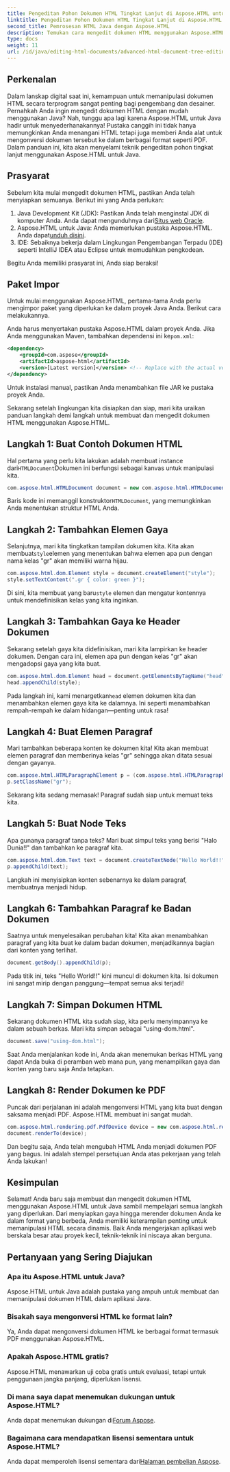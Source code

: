 ```yaml
---
title: Pengeditan Pohon Dokumen HTML Tingkat Lanjut di Aspose.HTML untuk Java
linktitle: Pengeditan Pohon Dokumen HTML Tingkat Lanjut di Aspose.HTML untuk Java
second_title: Pemrosesan HTML Java dengan Aspose.HTML
description: Temukan cara mengedit dokumen HTML menggunakan Aspose.HTML untuk Java dengan panduan langkah demi langkah ini, termasuk membuat gaya, paragraf, dan mengonversi ke PDF.
type: docs
weight: 11
url: /id/java/editing-html-documents/advanced-html-document-tree-editing/
---
```

## Perkenalan

Dalam lanskap digital saat ini, kemampuan untuk memanipulasi dokumen HTML secara terprogram sangat penting bagi pengembang dan desainer. Pernahkah Anda ingin mengedit dokumen HTML dengan mudah menggunakan Java? Nah, tunggu apa lagi karena Aspose.HTML untuk Java hadir untuk menyederhanakannya! Pustaka canggih ini tidak hanya memungkinkan Anda menangani HTML tetapi juga memberi Anda alat untuk mengonversi dokumen tersebut ke dalam berbagai format seperti PDF. Dalam panduan ini, kita akan menyelami teknik pengeditan pohon tingkat lanjut menggunakan Aspose.HTML untuk Java.

## Prasyarat

Sebelum kita mulai mengedit dokumen HTML, pastikan Anda telah menyiapkan semuanya. Berikut ini yang Anda perlukan:
1.  Java Development Kit (JDK): Pastikan Anda telah menginstal JDK di komputer Anda. Anda dapat mengunduhnya dari[Situs web Oracle](https://www.oracle.com/java/technologies/javase-jdk11-downloads.html).
2.  Aspose.HTML untuk Java: Anda memerlukan pustaka Aspose.HTML. Anda dapat[unduh disini](https://releases.aspose.com/html/java/).
3. IDE: Sebaiknya bekerja dalam Lingkungan Pengembangan Terpadu (IDE) seperti IntelliJ IDEA atau Eclipse untuk memudahkan pengkodean.

Begitu Anda memiliki prasyarat ini, Anda siap beraksi!

## Paket Impor
Untuk mulai menggunakan Aspose.HTML, pertama-tama Anda perlu mengimpor paket yang diperlukan ke dalam proyek Java Anda. Berikut cara melakukannya.

 Anda harus menyertakan pustaka Aspose.HTML dalam proyek Anda. Jika Anda menggunakan Maven, tambahkan dependensi ini ke`pom.xml`:

```xml
<dependency>
    <groupId>com.aspose</groupId>
    <artifactId>aspose-html</artifactId>
    <version>[Latest version]</version> <!-- Replace with the actual version -->
</dependency>
```

Untuk instalasi manual, pastikan Anda menambahkan file JAR ke pustaka proyek Anda.

Sekarang setelah lingkungan kita disiapkan dan siap, mari kita uraikan panduan langkah demi langkah untuk membuat dan mengedit dokumen HTML menggunakan Aspose.HTML.

## Langkah 1: Buat Contoh Dokumen HTML

 Hal pertama yang perlu kita lakukan adalah membuat instance dari`HTMLDocument`Dokumen ini berfungsi sebagai kanvas untuk manipulasi kita.

```java
com.aspose.html.HTMLDocument document = new com.aspose.html.HTMLDocument();
```

 Baris kode ini memanggil konstruktor`HTMLDocument`, yang memungkinkan Anda menentukan struktur HTML Anda.

## Langkah 2: Tambahkan Elemen Gaya

 Selanjutnya, mari kita tingkatkan tampilan dokumen kita. Kita akan membuat`style`elemen yang menentukan bahwa elemen apa pun dengan nama kelas "gr" akan memiliki warna hijau.

```java
com.aspose.html.dom.Element style = document.createElement("style");
style.setTextContent(".gr { color: green }");
```

 Di sini, kita membuat yang baru`style` elemen dan mengatur kontennya untuk mendefinisikan kelas yang kita inginkan.

## Langkah 3: Tambahkan Gaya ke Header Dokumen

Sekarang setelah gaya kita didefinisikan, mari kita lampirkan ke header dokumen. Dengan cara ini, elemen apa pun dengan kelas "gr" akan mengadopsi gaya yang kita buat.

```java
com.aspose.html.dom.Element head = document.getElementsByTagName("head").get_Item(0);
head.appendChild(style);
```

 Pada langkah ini, kami menargetkan`head` elemen dokumen kita dan menambahkan elemen gaya kita ke dalamnya. Ini seperti menambahkan rempah-rempah ke dalam hidangan—penting untuk rasa!

## Langkah 4: Buat Elemen Paragraf

Mari tambahkan beberapa konten ke dokumen kita! Kita akan membuat elemen paragraf dan memberinya kelas "gr" sehingga akan ditata sesuai dengan gayanya.

```java
com.aspose.html.HTMLParagraphElement p = (com.aspose.html.HTMLParagraphElement) document.createElement("p");
p.setClassName("gr");
```

Sekarang kita sedang memasak! Paragraf sudah siap untuk memuat teks kita.

## Langkah 5: Buat Node Teks

Apa gunanya paragraf tanpa teks? Mari buat simpul teks yang berisi "Halo Dunia!!" dan tambahkan ke paragraf kita.

```java
com.aspose.html.dom.Text text = document.createTextNode("Hello World!!");
p.appendChild(text);
```

Langkah ini menyisipkan konten sebenarnya ke dalam paragraf, membuatnya menjadi hidup.

## Langkah 6: Tambahkan Paragraf ke Badan Dokumen

Saatnya untuk menyelesaikan perubahan kita! Kita akan menambahkan paragraf yang kita buat ke dalam badan dokumen, menjadikannya bagian dari konten yang terlihat.

```java
document.getBody().appendChild(p);
```

Pada titik ini, teks "Hello World!!" kini muncul di dokumen kita. Isi dokumen ini sangat mirip dengan panggung—tempat semua aksi terjadi!

## Langkah 7: Simpan Dokumen HTML

Sekarang dokumen HTML kita sudah siap, kita perlu menyimpannya ke dalam sebuah berkas. Mari kita simpan sebagai "using-dom.html".

```java
document.save("using-dom.html");
```

Saat Anda menjalankan kode ini, Anda akan menemukan berkas HTML yang dapat Anda buka di peramban web mana pun, yang menampilkan gaya dan konten yang baru saja Anda tetapkan.

## Langkah 8: Render Dokumen ke PDF

Puncak dari perjalanan ini adalah mengonversi HTML yang kita buat dengan saksama menjadi PDF. Aspose.HTML membuat ini sangat mudah.

```java
com.aspose.html.rendering.pdf.PdfDevice device = new com.aspose.html.rendering.pdf.PdfDevice("using-dom.pdf");
document.renderTo(device);
```

Dan begitu saja, Anda telah mengubah HTML Anda menjadi dokumen PDF yang bagus. Ini adalah stempel persetujuan Anda atas pekerjaan yang telah Anda lakukan!

## Kesimpulan
Selamat! Anda baru saja membuat dan mengedit dokumen HTML menggunakan Aspose.HTML untuk Java sambil mempelajari semua langkah yang diperlukan. Dari menyiapkan gaya hingga merender dokumen Anda ke dalam format yang berbeda, Anda memiliki keterampilan penting untuk memanipulasi HTML secara dinamis. Baik Anda mengerjakan aplikasi web berskala besar atau proyek kecil, teknik-teknik ini niscaya akan berguna.


## Pertanyaan yang Sering Diajukan

### Apa itu Aspose.HTML untuk Java?
Aspose.HTML untuk Java adalah pustaka yang ampuh untuk membuat dan memanipulasi dokumen HTML dalam aplikasi Java.
### Bisakah saya mengonversi HTML ke format lain?
Ya, Anda dapat mengonversi dokumen HTML ke berbagai format termasuk PDF menggunakan Aspose.HTML.
### Apakah Aspose.HTML gratis?
Aspose.HTML menawarkan uji coba gratis untuk evaluasi, tetapi untuk penggunaan jangka panjang, diperlukan lisensi.
### Di mana saya dapat menemukan dukungan untuk Aspose.HTML?
 Anda dapat menemukan dukungan di[Forum Aspose](https://forum.aspose.com/c/html/29).
### Bagaimana cara mendapatkan lisensi sementara untuk Aspose.HTML?
 Anda dapat memperoleh lisensi sementara dari[Halaman pembelian Aspose](https://purchase.aspose.com/temporary-license/).
